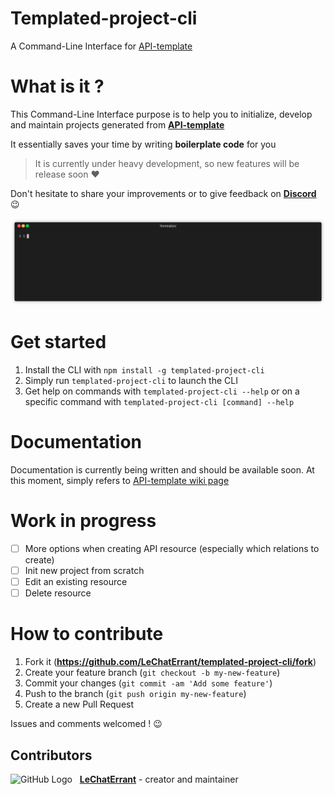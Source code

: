 # Templated-project-cli

A Command-Line Interface for [API-template](https://github.com/LeChatErrant/API-template)

# What is it ?

This Command-Line Interface purpose is to help you to initialize, develop and maintain projects generated from **[API-template](https://github.com/LeChatErrant/API-template)**

It essentially saves your time by writing **boilerplate code** for you

> It is currently under heavy development, so new features will be release soon ❤️

Don't hesitate to share your improvements or to give feedback on **[Discord](https://discord.gg/4Djq9Qsc3e)** :wink:

![Demo](.github/assets/generate.gif)

# Get started

1. Install the CLI with `npm install -g templated-project-cli`
2. Simply run `templated-project-cli` to launch the CLI
3. Get help on commands with `templated-project-cli --help` or on a specific command with `templated-project-cli [command] --help`

# Documentation

Documentation is currently being written and should be available soon. At this moment, simply refers to [API-template wiki page](https://github.com/LeChatErrant/API-template/wiki/Create-new-resource)

# Work in progress

 - [ ] More options when creating API resource (especially which relations to create)
 - [ ] Init new project from scratch
 - [ ] Edit an existing resource
 - [ ] Delete resource

# How to contribute

1. Fork it (**<https://github.com/LeChatErrant/templated-project-cli/fork>**)
2. Create your feature branch (`git checkout -b my-new-feature`)
3. Commit your changes (`git commit -am 'Add some feature'`)
4. Push to the branch (`git push origin my-new-feature`)
5. Create a new Pull Request

Issues and comments welcomed ! :wink:

## Contributors

![GitHub Logo](https://github.com/LeChatErrant.png?size=30) &nbsp; **[LeChatErrant](https://github.com/LeChatErrant)** - creator and maintainer
